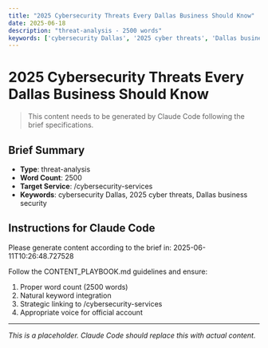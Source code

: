 ```yaml
---
title: "2025 Cybersecurity Threats Every Dallas Business Should Know"
date: 2025-06-18
description: "threat-analysis - 2500 words"
keywords: ['cybersecurity Dallas', '2025 cyber threats', 'Dallas business security']
---
```


# 2025 Cybersecurity Threats Every Dallas Business Should Know

> This content needs to be generated by Claude Code following the brief specifications.

## Brief Summary
- **Type**: threat-analysis
- **Word Count**: 2500
- **Target Service**: /cybersecurity-services
- **Keywords**: cybersecurity Dallas, 2025 cyber threats, Dallas business security

## Instructions for Claude Code

Please generate content according to the brief in: 2025-06-11T10:26:48.727528

Follow the CONTENT_PLAYBOOK.md guidelines and ensure:
1. Proper word count (2500 words)
2. Natural keyword integration
3. Strategic linking to /cybersecurity-services
4. Appropriate voice for official account

---

*This is a placeholder. Claude Code should replace this with actual content.*

